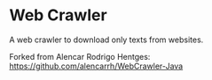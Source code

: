 # Web Crawler
A web crawler to download only texts from websites.

Forked from Alencar Rodrigo Hentges: https://github.com/alencarrh/WebCrawler-Java
